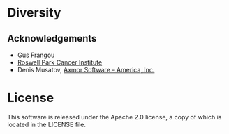 Diversity
=========

## Acknowledgements
* Gus Frangou
* [Roswell Park Cancer Institute](https://www.roswellpark.org/)
* Denis Musatov, [Axmor Software – America, Inc.](https://axmor.com/)

License
=======
This software is released under the Apache 2.0 license, a copy of which is located in the LICENSE file.

